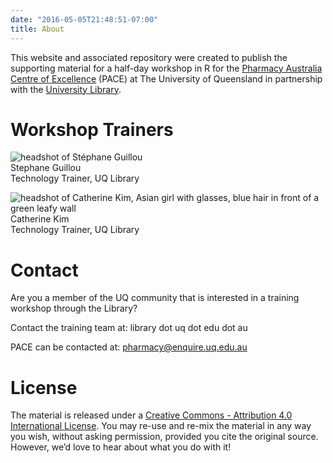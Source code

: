 ```yaml
---
date: "2016-05-05T21:48:51-07:00"
title: About
---
```


This website and associated repository were created to publish the supporting material for a half-day workshop in R for the [Pharmacy Australia Centre of Excellence](https://pharmacy.uq.edu.au/about/pharmacy-australia-centre-excellence) (PACE) at The University of Queensland in partnership with the [University Library](https://www.library.uq.edu.au/).

# Workshop Trainers
![headshot of Stéphane Guillou](/./about_files/stragu_pic.png)<br>
Stephane Guillou <br>
Technology Trainer, UQ Library <br>

![headshot of Catherine Kim, Asian girl with glasses, blue hair in front of a green leafy wall](/./about_files/ckim_pic.png)<br>
Catherine Kim <br>
Technology Trainer, UQ Library <br>

# Contact
Are you a member of the UQ community that is interested in a training workshop through the Library? 

Contact the training team at: library dot uq dot edu dot au

PACE can be contacted at: pharmacy@enquire.uq.edu.au

# License
The material is released under a [Creative Commons - Attribution 4.0 International License](https://creativecommons.org/licenses/by/4.0/). You may re-use and re-mix the material in any way you wish, without asking permission, provided you cite the original source. However, we’d love to hear about what you do with it!
